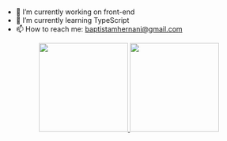### 


- 🔭 I’m currently working on front-end
- 🌱 I’m currently learning TypeScript
- 📫 How to reach me: baptistamhernani@gmail.com

<div align="center">
  <a href="https://github.com/bosshentai">
  <img height="180em" src="https://github-readme-stats.vercel.app/api?username=bosshentai&show_icons=true&theme=dark&include_all_commits=true&count_private=true"/>
  <img height="180em" src="https://github-readme-stats.vercel.app/api/top-langs/?username=bosshentai&layout=compact&langs_count=7&theme=dark&count_private=true"/>
</div>

